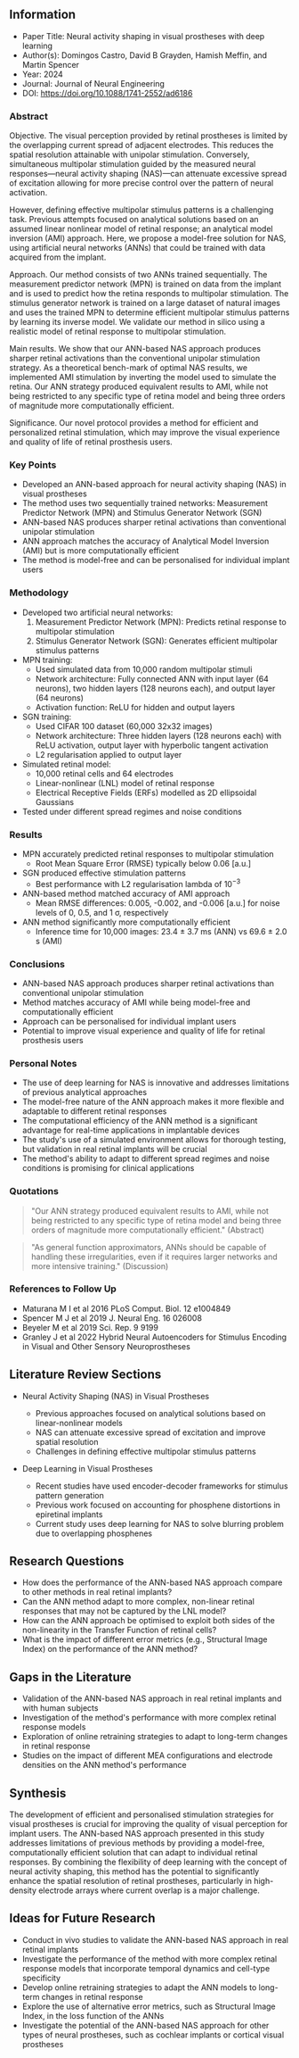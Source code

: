 ## Information

- Paper Title: Neural activity shaping in visual prostheses with deep learning
- Author(s): Domingos Castro, David B Grayden, Hamish Meffin, and Martin Spencer
- Year: 2024
- Journal: Journal of Neural Engineering
- DOI: https://doi.org/10.1088/1741-2552/ad6186

### Abstract

Objective. The visual perception provided by retinal prostheses is limited by the overlapping current spread of adjacent electrodes. This reduces the spatial resolution attainable with unipolar stimulation. Conversely, simultaneous multipolar stimulation guided by the measured neural responses—neural activity shaping (NAS)—can attenuate excessive spread of excitation allowing for more precise control over the pattern of neural activation. 

However, defining effective multipolar stimulus patterns is a challenging task. Previous attempts focused on analytical solutions based on an assumed linear nonlinear model of retinal response; an analytical model inversion (AMI) approach. Here, we propose a model-free solution for NAS, using artificial neural networks (ANNs) that could be trained with data acquired from the implant. 

Approach. Our method consists of two ANNs trained sequentially. The measurement predictor network (MPN) is trained on data from the implant and is used to predict how the retina responds to multipolar stimulation. The stimulus generator network is trained on a large dataset of natural images and uses the trained MPN to determine efficient multipolar stimulus patterns by learning its inverse model. We validate our method in silico using a realistic model of retinal response to multipolar stimulation. 

Main results. We show that our ANN-based NAS approach produces sharper retinal activations than the conventional unipolar stimulation strategy. As a theoretical bench-mark of optimal NAS results, we implemented AMI stimulation by inverting the model used to simulate the retina. Our ANN strategy produced equivalent results to AMI, while not being restricted to any specific type of retina model and being three orders of magnitude more computationally efficient. 

Significance. Our novel protocol provides a method for efficient and personalized retinal stimulation, which may improve the visual experience and quality of life of retinal prosthesis users.

### Key Points

- Developed an ANN-based approach for neural activity shaping (NAS) in visual prostheses
- The method uses two sequentially trained networks: Measurement Predictor Network (MPN) and Stimulus Generator Network (SGN)
- ANN-based NAS produces sharper retinal activations than conventional unipolar stimulation
- ANN approach matches the accuracy of Analytical Model Inversion (AMI) but is more computationally efficient
- The method is model-free and can be personalised for individual implant users

### Methodology

- Developed two artificial neural networks:
  1. Measurement Predictor Network (MPN): Predicts retinal response to multipolar stimulation
  2. Stimulus Generator Network (SGN): Generates efficient multipolar stimulus patterns
- MPN training:
  - Used simulated data from 10,000 random multipolar stimuli
  - Network architecture: Fully connected ANN with input layer (64 neurons), two hidden layers (128 neurons each), and output layer (64 neurons)
  - Activation function: ReLU for hidden and output layers
- SGN training:
  - Used CIFAR 100 dataset (60,000 32x32 images)
  - Network architecture: Three hidden layers (128 neurons each) with ReLU activation, output layer with hyperbolic tangent activation
  - L2 regularisation applied to output layer
- Simulated retinal model:
  - 10,000 retinal cells and 64 electrodes
  - Linear-nonlinear (LNL) model of retinal response
  - Electrical Receptive Fields (ERFs) modelled as 2D ellipsoidal Gaussians
- Tested under different spread regimes and noise conditions

### Results

- MPN accurately predicted retinal responses to multipolar stimulation
  - Root Mean Square Error (RMSE) typically below 0.06 [a.u.]
- SGN produced effective stimulation patterns
  - Best performance with L2 regularisation lambda of $10^{-3}$
- ANN-based method matched accuracy of AMI approach
  - Mean RMSE differences: 0.005, -0.002, and -0.006 [a.u.] for noise levels of 0, 0.5, and 1 σ, respectively
- ANN method significantly more computationally efficient
  - Inference time for 10,000 images: 23.4 ± 3.7 ms (ANN) vs 69.6 ± 2.0 s (AMI)

### Conclusions

- ANN-based NAS approach produces sharper retinal activations than conventional unipolar stimulation
- Method matches accuracy of AMI while being model-free and computationally efficient
- Approach can be personalised for individual implant users
- Potential to improve visual experience and quality of life for retinal prosthesis users

### Personal Notes

- The use of deep learning for NAS is innovative and addresses limitations of previous analytical approaches
- The model-free nature of the ANN approach makes it more flexible and adaptable to different retinal responses
- The computational efficiency of the ANN method is a significant advantage for real-time applications in implantable devices
- The study's use of a simulated environment allows for thorough testing, but validation in real retinal implants will be crucial
- The method's ability to adapt to different spread regimes and noise conditions is promising for clinical applications

### Quotations

> "Our ANN strategy produced equivalent results to AMI, while not being restricted to any specific type of retina model and being three orders of magnitude more computationally efficient." (Abstract)

> "As general function approximators, ANNs should be capable of handling these irregularities, even if it requires larger networks and more intensive training." (Discussion)

### References to Follow Up

- Maturana M I et al 2016 PLoS Comput. Biol. 12 e1004849
- Spencer M J et al 2019 J. Neural Eng. 16 026008
- Beyeler M et al 2019 Sci. Rep. 9 9199
- Granley J et al 2022 Hybrid Neural Autoencoders for Stimulus Encoding in Visual and Other Sensory Neuroprostheses

## Literature Review Sections

- Neural Activity Shaping (NAS) in Visual Prostheses
  - Previous approaches focused on analytical solutions based on linear-nonlinear models
  - NAS can attenuate excessive spread of excitation and improve spatial resolution
  - Challenges in defining effective multipolar stimulus patterns

- Deep Learning in Visual Prostheses
  - Recent studies have used encoder-decoder frameworks for stimulus pattern generation
  - Previous work focused on accounting for phosphene distortions in epiretinal implants
  - Current study uses deep learning for NAS to solve blurring problem due to overlapping phosphenes

## Research Questions

- How does the performance of the ANN-based NAS approach compare to other methods in real retinal implants?
- Can the ANN method adapt to more complex, non-linear retinal responses that may not be captured by the LNL model?
- How can the ANN approach be optimised to exploit both sides of the non-linearity in the Transfer Function of retinal cells?
- What is the impact of different error metrics (e.g., Structural Image Index) on the performance of the ANN method?

## Gaps in the Literature

- Validation of the ANN-based NAS approach in real retinal implants and with human subjects
- Investigation of the method's performance with more complex retinal response models
- Exploration of online retraining strategies to adapt to long-term changes in retinal response
- Studies on the impact of different MEA configurations and electrode densities on the ANN method's performance

## Synthesis

The development of efficient and personalised stimulation strategies for visual prostheses is crucial for improving the quality of visual perception for implant users. The ANN-based NAS approach presented in this study addresses limitations of previous methods by providing a model-free, computationally efficient solution that can adapt to individual retinal responses. By combining the flexibility of deep learning with the concept of neural activity shaping, this method has the potential to significantly enhance the spatial resolution of retinal prostheses, particularly in high-density electrode arrays where current overlap is a major challenge.

## Ideas for Future Research

- Conduct in vivo studies to validate the ANN-based NAS approach in real retinal implants
- Investigate the performance of the method with more complex retinal response models that incorporate temporal dynamics and cell-type specificity
- Develop online retraining strategies to adapt the ANN models to long-term changes in retinal response
- Explore the use of alternative error metrics, such as Structural Image Index, in the loss function of the ANNs
- Investigate the potential of the ANN-based NAS approach for other types of neural prostheses, such as cochlear implants or cortical visual prostheses